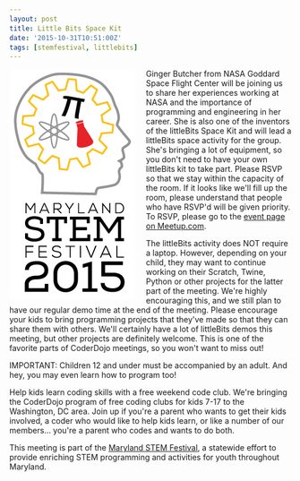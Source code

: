 ```yaml
---
layout: post
title: Little Bits Space Kit
date: '2015-10-31T10:51:00Z'
tags: [stemfestival, littlebits]
---
```


<div style="float:left; padding-right:20px"><img src="/assets/stemfest_vertical.jpg" alt="Maryland STEM Festival Logo" /></div>

Ginger Butcher from NASA Goddard Space Flight Center will be joining us to share her experiences working at NASA and the importance of programming and engineering in her career. She is also one of the inventors of the littleBits Space Kit and will lead a littleBits space activity for the group. She's bringing a lot of equipment, so you don't need to have your own littleBits kit to take part. Please RSVP so that we stay within the capacity of the room. If it looks like we'll fill up the room, please understand that people who have RSVP'd will be given priority. To RSVP, please go to the [event page on Meetup.com](http://www.meetup.com/CoderDojoDC/events/226218811/).

The littleBits activity does NOT require a laptop. However, depending on your child, they may want to continue working on their Scratch, Twine, Python or other projects for the latter part of the meeting. We're highly encouraging this, and we still plan to have our regular demo time at the end of the meeting. Please encourage your kids to bring programming projects that they've made so that they can share them with others. We'll certainly have a lot of littleBits demos this meeting, but other projects are definitely welcome. This is one of the favorite parts of CoderDojo meetings, so you won't want to miss out!

IMPORTANT: Children 12 and under must be accompanied by an adult. And hey, you may even learn how to program too!

Help kids learn coding skills with a free weekend code club. We're bringing the CoderDojo program of free coding clubs for kids 7-17 to the Washington, DC area. Join up if you're a parent who wants to get their kids involved, a coder who would like to help kids learn, or like a number of our members... you're a parent who codes and wants to do both.

This meeting is part of the [Maryland STEM Festival](http://marylandstemfestival.org/), a statewide effort to provide enriching STEM programming and activities for youth throughout Maryland.
